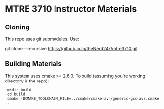 MTRE 3710 Instructor Materials
==============================

Cloning 
-------

This repo uses git submodules. Use: 

   git clone --recursive https://github.com/theNerd247/mtre3710.git

Building Materials 
------------------

This system uses cmake >= 2.6.0. To build (assuming you're working directory is
the repo):

	 mkdir build
	 cd build
	 cmake -DCMAKE_TOOLCHAIN_FILE=../cmake/cmake-avr/generic-gcc-avr.cmake ..
